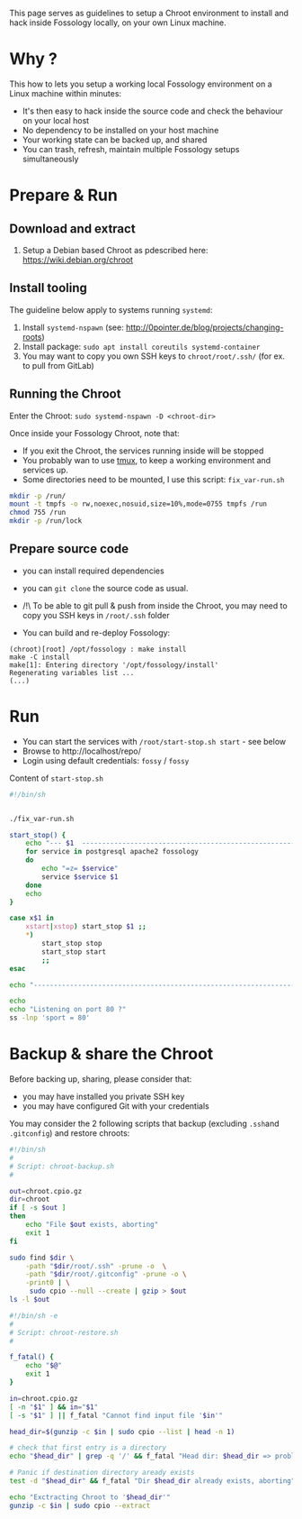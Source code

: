 This page serves as guidelines to setup a Chroot environment to install and hack inside Fossology locally, on your own Linux machine.

# Why ?

This how to lets you setup a working local Fossology environment on a Linux machine within minutes:
- It's then easy to hack inside the source code and check the behaviour on your local host
- No dependency to be installed on your host machine
- Your working state can be backed up, and shared
- You can trash, refresh, maintain multiple Fossology setups simultaneously

# Prepare & Run

## Download and extract
1. Setup a Debian based Chroot as pdescribed here: https://wiki.debian.org/chroot

## Install tooling

The guideline below apply to systems running `systemd`:

1. Install `systemd-nspawn` (see: http://0pointer.de/blog/projects/changing-roots)
1. Install package: `sudo apt install coreutils systemd-container`
1. You may want to copy you own SSH keys to `chroot/root/.ssh/` (for ex. to pull from GitLab)

## Running the Chroot

Enter the Chroot: `sudo systemd-nspawn -D <chroot-dir>`

Once inside your Fossology Chroot, note that:
- If you exit the Chroot, the services running inside will be stopped
- You probably wan to use [tmux](https://github.com/tmux/tmux/wiki), to keep a working environment and services up.
- Some directories need to be mounted, I use this script: `fix_var-run.sh`
```bash
mkdir -p /run/
mount -t tmpfs -o rw,noexec,nosuid,size=10%,mode=0755 tmpfs /run
chmod 755 /run
mkdir -p /run/lock
```

## Prepare source code

- you can install required dependencies
- you can `git clone` the source code as usual.
- /!\ To be able to git pull & push from inside the Chroot, you may need to copy you SSH keys in `/root/.ssh` folder

- You can build and re-deploy Fossology:
```shell
(chroot)[root] /opt/fossology : make install
make -C install                                            
make[1]: Entering directory '/opt/fossology/install'    
Regenerating variables list ...
(...)
```
# Run
- You can start the services with `/root/start-stop.sh start` - see below
- Browse to http://localhost/repo/
- Login using default credentials: `fossy` / `fossy`

Content of `start-stop.sh`
```bash
#!/bin/sh


./fix_var-run.sh

start_stop() {
    echo "--- $1  --------------------------------------------------------"
    for service in postgresql apache2 fossology
    do
        echo "=z= $service"
        service $service $1
    done
    echo
}

case x$1 in
    xstart|xstop) start_stop $1 ;;
    *)
        start_stop stop
        start_stop start
        ;;
esac

echo "--------------------------------------------------------------------"

echo
echo "Listening on port 80 ?"
ss -lnp 'sport = 80'
```

# Backup & share the Chroot
Before backing up, sharing, please consider that:
- you may have installed you private SSH key
- you may have configured Git with your credentials

You may consider the 2 following scripts that backup (excluding `.ssh`and `.gitconfig`) and restore chroots:

```bash
#!/bin/sh
#
# Script: chroot-backup.sh
#

out=chroot.cpio.gz
dir=chroot
if [ -s $out ]
then
    echo "File $out exists, aborting"
    exit 1
fi

sudo find $dir \
    -path "$dir/root/.ssh" -prune -o  \
    -path "$dir/root/.gitconfig" -prune -o \
    -print0 | \
     sudo cpio --null --create | gzip > $out
ls -l $out
```

```bash
#!/bin/sh -e
#
# Script: chroot-restore.sh
#

f_fatal() {
    echo "$@"
    exit 1
}

in=chroot.cpio.gz
[ -n "$1" ] && in="$1"
[ -s "$1" ] || f_fatal "Cannot find input file '$in'"

head_dir=$(gunzip -c $in | sudo cpio --list | head -n 1)

# check that first entry is a directory
echo "$head_dir" | grep -q '/' && f_fatal "Head dir: $head_dir => problem"

# Panic if destination directory aready exists
test -d "$head_dir" && f_fatal "Dir $head_dir already exists, aborting"

echo "Exctracting Chroot to '$head_dir'"
gunzip -c $in | sudo cpio --extract 

```


